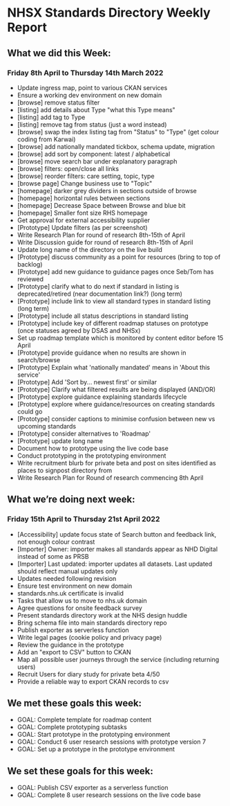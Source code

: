 # NHSX Standards Directory Weekly Report

 

## What we did this Week:

### Friday 8th April to Thursday 14th March 2022

* Update ingress map, point to various CKAN services
* Ensure a working dev environment on new domain
* [browse] remove status filter
* [listing] add details about Type "what this Type means"
* [listing] add tag to Type
* [listing] remove tag from status (just a word instead)
* [browse] swap the index listing tag from "Status" to "Type" (get colour coding from Karwai)
* [browse] add nationally mandated tickbox, schema update, migration
* [browse] add sort by component: latest / alphabetical
* [browse] move search bar under explanatory paragraph
* [browse] filters: open/close all links
* [browse] reorder filters: care setting, topic, type
* [browse page] Change business use to "Topic"
* [homepage] darker grey dividers in sections outside of browse
* [homepage] horizontal rules between sections
* [homepage] Decrease Space between Browse and blue bit
* [homepage] Smaller font size RHS homepage
* Get approval for external accessibility supplier
* [Prototype] Update filters (as per screenshot)
* Write Research Plan for round of research 8th-15th of April
* Write Discussion guide for round of research 8th-15th of April
* Update long name of the directory on the live build
* [Prototype] discuss community as a point for resources (bring to top of backlog)
* [Prototype] add new guidance to guidance pages once Seb/Tom has reviewed
* [Prototype] clarify what to do next if standard in listing is deprecated/retired (near documentation link?) (long term)
* [Prototype] include link to view all standard types in standard listing (long term)
* [Prototype] include all status descriptions in standard listing
* [Prototype] include key of different roadmap statuses on prototype (once statuses agreed by DSAS and NHSx)
* Set up roadmap template which is monitored by content editor before 15 April
* [Prototype] provide guidance when no results are shown in search/browse
* [Prototype] Explain what 'nationally mandated' means in 'About this service'
* [Prototype] Add 'Sort by... newest first' or similar
* [Prototype] Clarify what filtered results are being displayed (AND/OR)
* [Prototype] explore guidance explaining standards lifecycle
* [Prototype] explore where guidance/resources on creating standards could go
* [Prototype] consider captions to minimise confusion between new vs upcoming standards
* [Prototype] consider alternatives to 'Roadmap'
* [Prototype] update long name
* Document how to prototype using the live code base
* Conduct prototyping in the prototyping environment
* Write recruitment blurb for private beta and post on sites identified as places to signpost directory from
* Write Research Plan for Round of research commencing 8th April

## What we’re doing next week:

### Friday 15th April to Thursday 21st April 2022

* [Accessibility] update focus state of Search button and feedback link, not enough colour contrast
* [Importer] Owner: importer makes all standards appear as NHD Digital instead of some as PRSB
* [Importer] Last updated: importer updates all datasets. Last updated should reflect manual updates only
* Updates needed following revision
* Ensure test environment on new domain
* standards.nhs.uk certificate is invalid
* Tasks that allow us to move to nhs.uk domain
* Agree questions for onsite feedback survey
* Present standards directory work at the NHS design huddle
* Bring schema file into main standards directory repo
* Publish exporter as serverless function
* Write legal pages (cookie policy and privacy page)
* Review the guidance in the prototype
* Add an "export to CSV" button to CKAN
* Map all possible user journeys through the service (including returning users)
* Recruit Users for diary study for private beta 4/50
* Provide a reliable way to export CKAN records to csv

## We met these goals this week:

* GOAL: Complete template for roadmap content
* GOAL: Complete prototyping subtasks
* GOAL: Start prototype in the prototyping environment
* GOAL: Conduct 6 user research sessions with prototype version 7
* GOAL: Set up a prototype in the prototype environment

## We set these goals for this week:

* GOAL: Publish CSV exporter as a serverless function
* GOAL: Complete 8 user research sessions on the live code base
